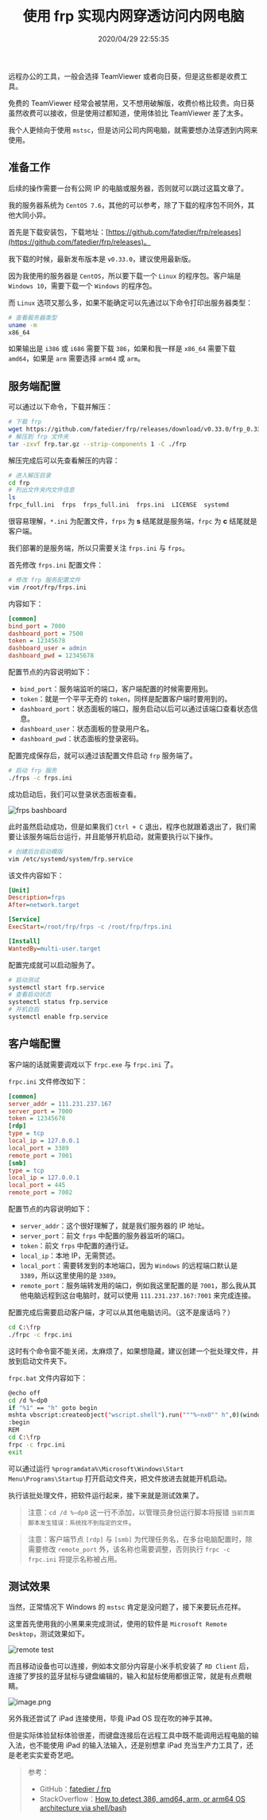﻿---
title: "使用 frp 实现内网穿透访问内网电脑"
date: "2020/04/29 22:55:35"
updated: "2020/05/22 09:21:22"
permalink: "frp-access-the-intranet-computer/"
tags:
 - frp
 - mstsc
 - 远程
categories:
 - [开发, 工具]
---

远程办公的工具，一般会选择 TeamViewer 或者向日葵，但是这些都是收费工具。

免费的 TeamViewer 经常会被禁用，又不想用破解版，收费价格比较贵。向日葵虽然收费可以接收，但是使用过都知道，使用体验比 TeamViewer 差了太多。

我个人更倾向于使用 `mstsc`，但是访问公司内网电脑，就需要想办法穿透到内网来使用。

## 准备工作

后续的操作需要一台有公网 IP 的电脑或服务器，否则就可以跳过这篇文章了。

我的服务器系统为 `CentOS 7.6`，其他的可以参考，除了下载的程序包不同外，其他大同小异。

首先是下载安装包，下载地址：[https://github.com/fatedier/frp/releases](https://github.com/fatedier/frp/releases)。

我下载的时候，最新发布版本是 `v0.33.0`，建议使用最新版。

因为我使用的服务器是 `CentOS`，所以要下载一个 `Linux` 的程序包。客户端是 `Windows 10`，需要下载一个 `Windows` 的程序包。

而 `Linux` 选项又那么多，如果不能确定可以先通过以下命令打印出服务器类型：

```bash
# 查看服务器类型
uname -m
x86_64
```

如果输出是 `i386` 或 `i686` 需要下载 `386`，如果和我一样是 `x86_64` 需要下载 `amd64`，如果是 `arm` 需要选择 `arm64` 或 `arm`。

## 服务端配置

可以通过以下命令，下载并解压： 

```bash
# 下载 frp
wget https://github.com/fatedier/frp/releases/download/v0.33.0/frp_0.33.0_linux_amd64.tar.gz frp.tar.gz
# 解压到 frp 文件夹
tar -zxvf frp.tar.gz --strip-components 1 -C ./frp
```

解压完成后可以先查看解压的内容：

```bash
# 进入解压目录
cd frp
# 列出文件夹内文件信息
ls
frpc_full.ini  frps  frps_full.ini  frps.ini  LICENSE  systemd
```

很容易理解，`*.ini` 为配置文件，`frps` 为 **s** 结尾就是服务端，`frpc` 为 **c** 结尾就是客户端。

我们部署的是服务端，所以只需要关注 `frps.ini` 与 `frps`。

首先修改 `frps.ini` 配置文件：

```bash
# 修改 frp 服务配置文件
vim /root/frp/frps.ini
```

内容如下：

```ini
[common]
bind_port = 7000
dashboard_port = 7500
token = 12345678
dashboard_user = admin
dashboard_pwd = 12345678
```

配置节点的内容说明如下：
+ `bind_port`：服务端监听的端口，客户端配置的时候需要用到。
+ `token`：就是一个平平无奇的 `token`，同样是配置客户端时要用到的。
+ `dashboard_port`：状态面板的端口，服务启动以后可以通过该端口查看状态信息。
+ `dashboard_user`：状态面板的登录用户名。
+ `dashboard_pwd`：状态面板的登录密码。

配置完成保存后，就可以通过该配置文件启动 `frp` 服务端了。

```bash
# 启动 frp 服务
./frps -c frps.ini
```

成功启动后，我们可以登录状态面板查看。

![frps bashboard](https://www.hd2y.net/upload/2020/04/frps%20bashboard-a59be7c170714d5f826b7a97416c1779.png)

此时虽然启动成功，但是如果我们 `Ctrl + C` 退出，程序也就跟着退出了，我们需要让该服务端后台运行，并且能够开机启动，就需要执行以下操作。

```bash
# 创建后台启动模版
vim /etc/systemd/system/frp.service
```

该文件内容如下：

```ini
[Unit]
Description=frps
After=network.target

[Service]
ExecStart=/root/frp/frps -c /root/frp/frps.ini 

[Install]
WantedBy=multi-user.target
```

配置完成就可以启动服务了。

```bash
# 启动测试
systemctl start frp.service
# 查看启动状态
systemctl status frp.service
# 开机自启
systemctl enable frp.service
```

## 客户端配置

客户端的话就需要调戏以下 `frpc.exe` 与 `frpc.ini` 了。

`frpc.ini` 文件修改如下：

```ini
[common]
server_addr = 111.231.237.167
server_port = 7000
token = 12345678
[rdp]
type = tcp
local_ip = 127.0.0.1           
local_port = 3389
remote_port = 7001  
[smb]
type = tcp
local_ip = 127.0.0.1
local_port = 445
remote_port = 7002
```

配置节点的内容说明如下：
+ `server_addr`：这个很好理解了，就是我们服务器的 IP 地址。
+ `server_port`：前文 `frps` 中配置的服务器监听的端口。
+ `token`：前文 `frps` 中配置的通行证。
+ `local_ip`：本地 IP，无需赘述。
+ `local_port`：需要转发到的本地端口，因为 `Windows` 的远程端口默认是 `3389`，所以这里使用的是 `3389`。
+ `remote_port`：服务端转发用的端口，例如我这里配置的是 `7001`，那么我从其他电脑远程到这台电脑时，就可以使用 `111.231.237.167:7001` 来完成连接。

配置完成后需要启动客户端，才可以从其他电脑访问。（这不是废话吗？）

```bash
cd C:\frp
./frpc -c frpc.ini
```

这时有个命令窗不能关闭，太麻烦了，如果想隐藏，建议创建一个批处理文件，并放到启动文件夹下。

`frpc.bat` 文件内容如下：

```bash
@echo off
cd /d %~dp0
if "%1" == "h" goto begin
mshta vbscript:createobject("wscript.shell").run("""%~nx0"" h",0)(window.close)&&exit
:begin
REM
cd C:\frp
frpc -c frpc.ini
exit
```

可以通过运行 `%programdata%\Microsoft\Windows\Start Menu\Programs\Startup` 打开启动文件夹，把文件放进去就能开机启动。

执行该批处理文件，把软件运行起来，接下来就是测试效果了。

> 注意：`cd /d %~dp0` 这一行不添加，以管理员身份运行脚本将报错 `当前页面脚本发生错误：系统找不到指定的文件`。

> 注意：客户端节点 `[rdp]` 与 `[smb]` 为代理任务名，在多台电脑配置时，除需要修改 `remote_port` 外，该名称也需要调整，否则执行 `frpc -c frpc.ini` 将提示名称被占用。

## 测试效果

当然，正常情况下 Windows 的 `mstsc` 肯定是没问题了，接下来要玩点花样。

这里首先使用我的小黑果来完成测试，使用的软件是 `Microsoft Remote Desktop`，测试效果如下。

![remote test](https://www.hd2y.net/upload/2020/04/remote%20test-39e2bb06096e45daaa45c2bf9214c5a0.jpg)

而且移动设备也可以连接，例如本文部分内容是小米手机安装了 `RD Client` 后，连接了罗技的蓝牙鼠标与键盘编辑的，输入和鼠标使用都很正常，就是有点费眼睛。

![image.png](https://www.hd2y.net/upload/2020/04/image-ea7543dd30784070a5ce4deeff972f84.png)

另外我还尝试了 iPad 连接使用，毕竟 iPad OS 现在吹的神乎其神。

但是实际体验鼠标体验很差，而键盘连接后在远程工具中既不能调用远程电脑的输入法，也不能使用 iPad 的输入法输入，还是别想拿 iPad 充当生产力工具了，还是老老实实爱奇艺吧。

> 参考：
> + GitHub：[fatedier / frp](https://github.com/fatedier/frp)
> + StackOverflow：[How to detect 386, amd64, arm, or arm64 OS architecture via shell/bash](https://stackoverflow.com/questions/48678152/how-to-detect-386-amd64-arm-or-arm64-os-architecture-via-shell-bash)
